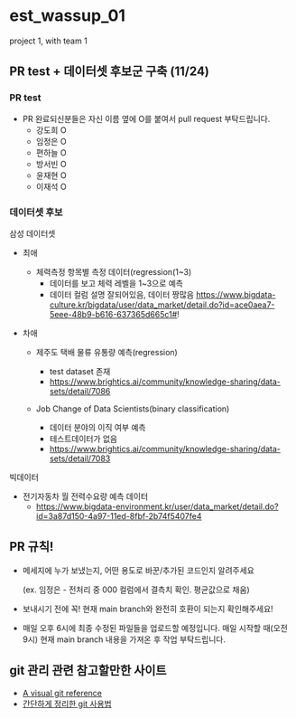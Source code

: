 # est_wassup_01
project 1, with team 1

## PR test + 데이터셋 후보군 구축 (11/24)
### PR test
- PR 완료되신분들은 자신 이름 옆에 O를 붙여서 pull request 부탁드립니다.
  - 강도희 O
  - 임정은 O
  - 편하늘 O
  - 방서빈 O
  - 윤재현 O
  - 이재석 O

### 데이터셋 후보
삼성 데이터셋
- 최애
  - 체력측정 항목별 측정 데이터(regression(1~3)
    - 데이터를 보고 체력 레벨을 1~3으로 예측
    - 데이터 컬럼 설명 잘되어있음, 데이터 짱많음
    https://www.bigdata-culture.kr/bigdata/user/data_market/detail.do?id=ace0aea7-5eee-48b9-b616-637365d665c1#!

- 차애
  - 제주도 택배 물류 유통량 예측(regression)
    - test dataset 존재
    - https://www.brightics.ai/community/knowledge-sharing/data-sets/detail/7086

  - Job Change of Data Scientists(binary classification)
    - 데이터 분야의 이직 여부 예측
    - 테스트데이터가 없음
    - https://www.brightics.ai/community/knowledge-sharing/data-sets/detail/7083


빅데이터
- 전기자동차 월 전력수요량 예측 데이터
  - https://www.bigdata-environment.kr/user/data_market/detail.do?id=3a87d150-4a97-11ed-8fbf-2b74f5407fe4


## PR 규칙!
- 메세지에 누가 보냈는지, 어떤 용도로 바꾼/추가된 코드인지 알려주세요

  (ex. 임정은 - 전처리 중 000 컬럼에서 결측치 확인. 평균값으로 채움)
- 보내시기 전에 꼭! 현재 main branch와 완전히 호환이 되는지 확인해주세요!
- 매일 오후 6시에 최종 수정된 파일들을 업로드할 예정입니다. 매일 시작할 때(오전 9시) 현재 main branch 내용을 가져온 후 작업 부탁드립니다.

## git 관리 관련 참고할만한 사이트
- [A visual git reference](https://marklodato.github.io/visual-git-guide/index-ko.html)
- [간단하게 정리한 git 사용법](https://gin-girin-grim.tistory.com/10)
